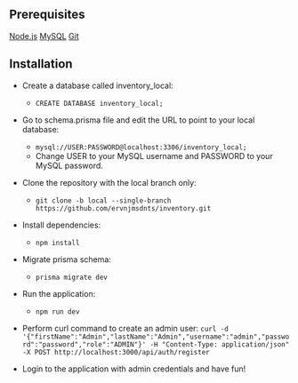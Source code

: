 ## Prerequisites

[Node.js](https://nodejs.org/en/)
[MySQL](https://www.mysql.com/)
[Git](https://git-scm.com/)

## Installation

- Create a database called inventory_local:

  - `CREATE DATABASE inventory_local;`

- Go to schema.prisma file and edit the URL to point to your local database:

  - `mysql://USER:PASSWORD@localhost:3306/inventory_local;`
  - Change USER to your MySQL username and PASSWORD to your MySQL password.

- Clone the repository with the local branch only:

  - `git clone -b local --single-branch https://github.com/ervnjmsdnts/inventory.git`

- Install dependencies:

  - `npm install`

- Migrate prisma schema:

  - `prisma migrate dev`

- Run the application:

  - `npm run dev`

- Perform curl command to create an admin user:
  `curl -d '{"firstName":"Admin","lastName":"Admin","username":"admin","password":"password","role":"ADMIN"}' -H "Content-Type: application/json" -X POST http://localhost:3000/api/auth/register`

- Login to the application with admin credentials and have fun!
